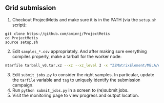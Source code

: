 ## Grid submission

1. Checkout ProjectMetis and make sure it is in the PATH (via the `setup.sh` script):
```
git clone https://github.com/aminnj/ProjectMetis
cd ProjectMetis
source setup.sh
```
2. Edit `samples_*.csv` appropriately. And after making sure everything compiles properly, make a tarball for the worker node:
```bash
mtarfile tarball_v0.tar.xz --xz --xz_level 3 -x "ZZMatrixElement/MELA/data/Pdfdata" "*ZZMatrixElement/MELA/data/*.root"
```
3. Edit `submit_jobs.py` to consider the right samples. In particular, update the `tarfile`  variable
and `tag` to uniquely identify the submission campaign.
4. Run `python submit_jobs.py` in a screen to (re)submit jobs.
5. Visit the monitoring page to view progress and output location.
